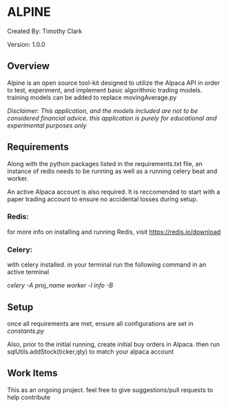 # ALPINE
Created By: Timothy Clark

Version: 1.0.0

## Overview
Alpine is an open source tool-kit designed to utilize the Alpaca API in order to test, experiment, and 
implement basic algorithmic trading models. training models can be added to replace movingAverage.py

*Disclaimer: This application, and the models included are not to be considered financial advice. this application is 
purely for educational and experimental purposes only*

## Requirements
Along with the python packages listed in the requirements.txt file, an instance of redis needs to be running as well as
a running celery beat and worker.

An active Alpaca account is also required. It is reccomended to start with a paper trading account to ensure no 
accidental losses during setup.

### Redis:
for more info on installing and running Redis, visit https://redis.io/download 

### Celery:
with celery installed. in your terminal run the following command in an active terminal

*celery -A proj_name worker -l info -B*

## Setup
once all requirements are met, ensure all configurations are set in *constants.py*

Also, prior to the initial running, create initial buy orders in Alpaca. then run 
sqlUtils.addStock(ticker,qty) to match your alpaca account 

## Work Items
This as an ongoing project. feel free to give suggestions/pull requests to help contribute